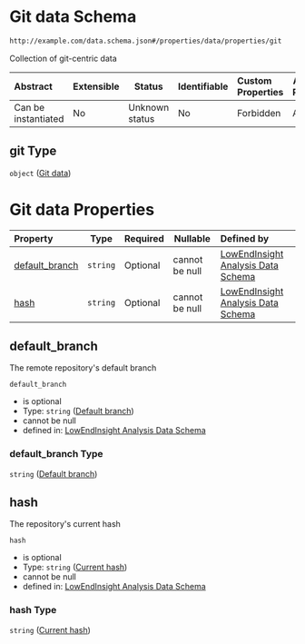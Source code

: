 # Git data Schema

```txt
http://example.com/data.schema.json#/properties/data/properties/git
```

Collection of git-centric data


| Abstract            | Extensible | Status         | Identifiable | Custom Properties | Additional Properties | Access Restrictions | Defined In                                                                 |
| :------------------ | ---------- | -------------- | ------------ | :---------------- | --------------------- | ------------------- | -------------------------------------------------------------------------- |
| Can be instantiated | No         | Unknown status | No           | Forbidden         | Allowed               | none                | [data.schema.json\*](../../out/v1/data.schema.json "open original schema") |

## git Type

`object` ([Git data](data-properties-lowendinsight-analysis-data-properties-git-data.md))

# Git data Properties

| Property                          | Type     | Required | Nullable       | Defined by                                                                                                                                                                                                                              |
| :-------------------------------- | -------- | -------- | -------------- | :-------------------------------------------------------------------------------------------------------------------------------------------------------------------------------------------------------------------------------------- |
| [default_branch](#default_branch) | `string` | Optional | cannot be null | [LowEndInsight Analysis Data Schema](data-properties-lowendinsight-analysis-data-properties-git-data-properties-default-branch.md "http&#x3A;//example.com/data.schema.json#/properties/data/properties/git/properties/default_branch") |
| [hash](#hash)                     | `string` | Optional | cannot be null | [LowEndInsight Analysis Data Schema](data-properties-lowendinsight-analysis-data-properties-git-data-properties-current-hash.md "http&#x3A;//example.com/data.schema.json#/properties/data/properties/git/properties/hash")             |

## default_branch

The remote repository's default branch


`default_branch`

-   is optional
-   Type: `string` ([Default branch](data-properties-lowendinsight-analysis-data-properties-git-data-properties-default-branch.md))
-   cannot be null
-   defined in: [LowEndInsight Analysis Data Schema](data-properties-lowendinsight-analysis-data-properties-git-data-properties-default-branch.md "http&#x3A;//example.com/data.schema.json#/properties/data/properties/git/properties/default_branch")

### default_branch Type

`string` ([Default branch](data-properties-lowendinsight-analysis-data-properties-git-data-properties-default-branch.md))

## hash

The repository's current hash


`hash`

-   is optional
-   Type: `string` ([Current hash](data-properties-lowendinsight-analysis-data-properties-git-data-properties-current-hash.md))
-   cannot be null
-   defined in: [LowEndInsight Analysis Data Schema](data-properties-lowendinsight-analysis-data-properties-git-data-properties-current-hash.md "http&#x3A;//example.com/data.schema.json#/properties/data/properties/git/properties/hash")

### hash Type

`string` ([Current hash](data-properties-lowendinsight-analysis-data-properties-git-data-properties-current-hash.md))
